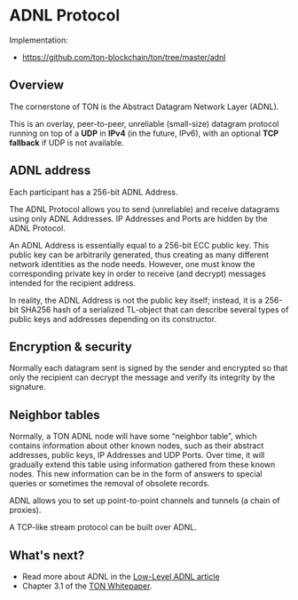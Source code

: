 # ADNL Protocol

Implementation:

- https://github.com/ton-blockchain/ton/tree/master/adnl

## Overview

The cornerstone of TON is the Abstract Datagram Network Layer (ADNL).

This is an overlay, peer-to-peer, unreliable (small-size) datagram protocol running on top of a **UDP** in **IPv4** (in the future, IPv6), with an optional **TCP fallback** if UDP is not available.

## ADNL address

Each participant has a 256-bit ADNL Address.

The ADNL Protocol allows you to send (unreliable) and receive datagrams using only  ADNL Addresses. IP Addresses and Ports are hidden by the ADNL Protocol.

An ADNL Address is essentially equal to a 256-bit ECC public key. This public key can be arbitrarily generated, thus creating as many different network identities as the node needs.
However, one must know the corresponding private key in order to receive (and decrypt) messages intended for the recipient address.

In reality, the ADNL Address is not the public key itself; instead, it is a 256-bit SHA256 hash of a serialized TL-object that can describe several types of public keys and addresses depending on its constructor.

## Encryption & security

Normally each datagram sent is signed by the sender and encrypted so that only the recipient can decrypt the message and verify its integrity by the signature.

## Neighbor tables

Normally, a TON ADNL node will have some “neighbor table”, which contains information about other known nodes, such as their abstract addresses, public keys, IP Addresses and UDP Ports. Over time, it will gradually
extend this table using information gathered from these known nodes. This new information can be in the form of answers to special queries or sometimes the removal of obsolete records.

ADNL allows you to set up point-to-point channels and tunnels (a chain of proxies).

A TCP-like stream protocol can be built over ADNL.

## What's next?

- Read more about ADNL in the [Low-Level ADNL article](/v3/documentation/network/protocols/adnl/low-level-adnl)
- Chapter 3.1 of the [TON Whitepaper](https://docs.ton.org/ton.pdf).
